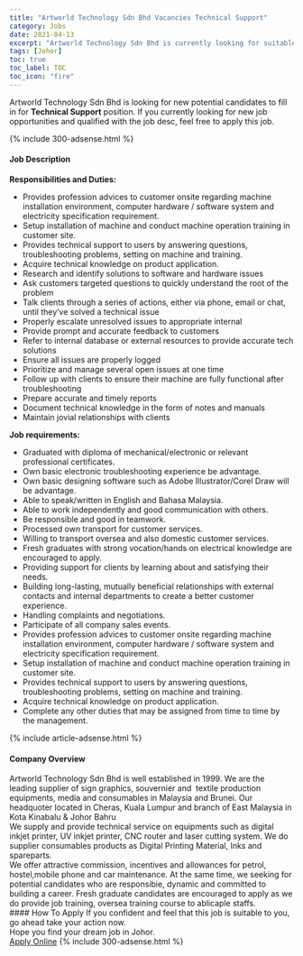 ```yaml
---
title: "Artworld Technology Sdn Bhd Vacancies Technical Support" 
category: Jobs 
date: 2021-04-13 
excerpt: "Artworld Technology Sdn Bhd is currently looking for suitable person to fill in the Technical Support which based in Johor" 
tags: [Johor] 
toc: true 
toc_label: TOC 
toc_icon: "fire" 
--- 
```


<p>Artworld Technology Sdn Bhd is looking for new potential candidates to fill in for <b>Technical Support</b> position. If you currently looking for new job opportunities and qualified with the job desc, feel free to apply this job.
</p>{% include 300-adsense.html %} 
<div><div><h4>Job Description</h4></div><div><div><span><div><p><strong>Responsibilities and Duties:</strong></p><ul><li>Provides profession advices to customer onsite regarding machine installation environment, computer hardware / software system and electricity specification requirement.</li><li>Setup installation of machine and conduct machine operation training in customer site.</li><li>Provides technical support to users by answering questions, troubleshooting problems, setting on machine and training.</li><li>Acquire technical knowledge on product application.</li><li>Research and identify solutions to software and hardware issues</li><li>Ask customers targeted questions to quickly understand the root of the problem</li><li>Talk clients through a series of actions, either via phone, email or chat, until they&#8217;ve solved a technical issue</li><li>Properly escalate unresolved issues to appropriate internal</li><li>Provide prompt and accurate feedback to customers</li><li>Refer to internal database or external resources to provide accurate tech solutions</li><li>Ensure all issues are properly logged</li><li>Prioritize and manage several open issues at one time</li><li>Follow up with clients to ensure their machine are fully functional after troubleshooting</li><li>Prepare accurate and timely reports</li><li>Document technical knowledge in the form of notes and manuals</li><li>Maintain jovial relationships with clients</li></ul><p><strong>Job requirements:</strong></p><ul><li>Graduated with diploma of mechanical/electronic or relevant professional certificates.&#160;</li><li>Own basic electronic troubleshooting experience be advantage.</li><li>Own basic designing software such as Adobe Illustrator/Corel Draw will be advantage.</li><li>Able to speak/written in English and Bahasa Malaysia.</li><li>Able to work independently and good communication with others.&#160;</li><li>Be responsible and good in teamwork.</li><li>Processed own transport for customer services.</li><li>Willing to transport oversea and also domestic customer services.</li><li>Fresh graduates with strong vocation/hands on electrical knowledge are encouraged to apply.</li><li>Providing support for clients by learning about and satisfying their needs.</li><li>Building long-lasting, mutually beneficial relationships with external contacts and internal departments to create a better customer experience.</li><li>Handling complaints and negotiations.</li><li>Participate of all company sales events.</li><li>Provides profession advices to customer onsite regarding machine installation environment, computer hardware / software system and electricity specification requirement.</li><li>Setup installation of machine and conduct machine operation training in customer site.</li><li>Provides technical support to users by answering questions, troubleshooting problems, setting on machine and training.</li><li>Acquire technical knowledge on product application.</li><li>Complete any other duties that may be assigned from time to time by the management.</li></ul></div></span></div></div></div> 
{% include article-adsense.html %} 
<div><div><h4>Company Overview</h4></div><div><div><span><div><div>Artworld Technology Sdn Bhd is well established in 1999. We are the leading supplier of sign graphics, souvernier and&#160; textile production equipments, media and consumables in Malaysia and Brunei. Our headquoter located in Cheras, Kuala Lumpur and branch of East Malaysia in Kota Kinabalu &amp; Johor Bahru</div>
<div>We supply and provide technical service on equipments such as digital inkjet printer, UV inkjet printer, CNC router and laser cutting system. We do supplier consumables products as Digital Printing Material, Inks and spareparts.</div>
<div>We offer attractive commission, incentives and allowances for petrol, hostel,mobile phone and car maintenance. At the same time, we seeking for potential candidates who are responsibie, dynamic and committed to building a career. Fresh graduate candidates are encouraged to apply as we do provide job training, oversea training course to ablicaple staffs.</div></div></span></div></div></div> 
#### How To Apply 
If you confident and feel that this job is suitable to you, go ahead take your action now. <br/> 
Hope you find your dream job in Johor. <br/> 
<a href="https://www.jobstreet.com.my/en/job/technical-support-4535934?jobId=jobstreet-my-job-4535934&" class="btn btn--info" target="_blank" rel="nofollow noopenner">Apply Online</a> 
{% include 300-adsense.html %} 